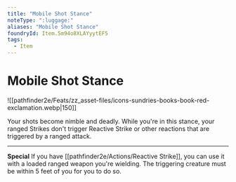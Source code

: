```yaml
---
title: "Mobile Shot Stance"
noteType: ":luggage:"
aliases: "Mobile Shot Stance"
foundryId: Item.5m94o8XLAYyytEF5
tags:
  - Item
---
```


# Mobile Shot Stance
![[pathfinder2e/Feats/zz_asset-files/icons-sundries-books-book-red-exclamation.webp|150]]

Your shots become nimble and deadly. While you're in this stance, your ranged Strikes don't trigger Reactive Strike or other reactions that are triggered by a ranged attack.

* * *

**Special** If you have [[pathfinder2e/Actions/Reactive Strike]], you can use it with a loaded ranged weapon you're wielding. The triggering creature must be within 5 feet of you for you to do so.
